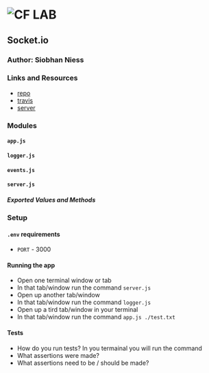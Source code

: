 ![CF](http://i.imgur.com/7v5ASc8.png) LAB
=================================================

## Socket.io

### Author: Siobhan Niess

### Links and Resources
* [repo](https://github.com/niesssiobhan/08-socket.io)
* [travis](https://travis-ci.com/niesssiobhan/08-socket.io)
* [server](https://git.heroku.com/niess-08-lab.git)

### Modules
#### `app.js`
#### `logger.js`
#### `events.js`
#### `server.js`
##### Exported Values and Methods

### Setup
#### `.env` requirements
* `PORT` - 3000

#### Running the app
* Open one terminal window or tab
* In that tab/window run the command `server.js`
* Open up another tab/window
* In that tab/window run the command `logger.js`
* Open up a tird tab/window in your terminal
* In that tab/window run the command `app.js ./test.txt`

#### Tests
* How do you run tests?
In you termainal you will run the command 
* What assertions were made?
* What assertions need to be / should be made?